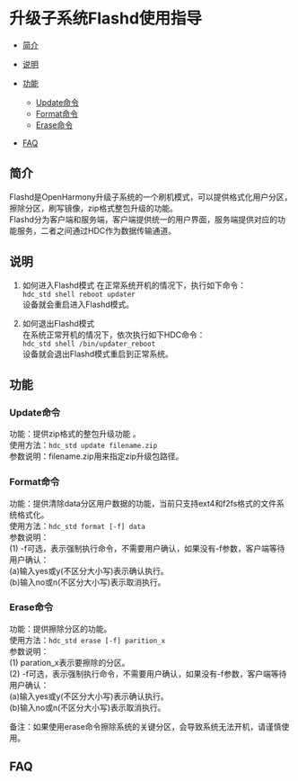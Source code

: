 # 升级子系统Flashd使用指导<a name="ZH-CN_TOPIC_0000001148614629"></a>

-   [简介](#section184mcpsimp)
-   [说明](#section198mcpsimp)
-   [功能](#section218mcpsimp)
	-   [Update命令](#section220mcpsimp)
	-   [Format命令](#section220mcpsimp)
	-   [Erase命令](#section220mcpsimp)

-   [FAQ](#section247mcpsimp)

## 简介<a name="section184mcpsimp"></a>

Flashd是OpenHarmony升级子系统的一个刷机模式，可以提供格式化用户分区，擦除分区，刷写镜像，zip格式整包升级的功能。  
Flashd分为客户端和服务端，客户端提供统一的用户界面，服务端提供对应的功能服务，二者之间通过HDC作为数据传输通道。  


## 说明<a name="section198mcpsimp"></a>

1. 如何进入Flashd模式
在正常系统开机的情况下，执行如下命令：  
    `hdc_std shell reboot updater  `  
设备就会重启进入Flashd模式。  

2. 如何退出Flashd模式  
在系统正常开机的情况下，依次执行如下HDC命令：  
	`hdc_std shell /bin/updater_reboot  `  
设备就会退出Flashd模式重启到正常系统。  

## 功能<a name="section218mcpsimp"></a>
### Update命令<a name="section220mcpsimp"></a>
功能：提供zip格式的整包升级功能 。  
使用方法：`hdc_std update filename.zip  `  
参数说明：filename.zip用来指定zip升级包路径。  

### Format命令<a name="section220mcpsimp"></a>
功能：提供清除data分区用户数据的功能，当前只支持ext4和f2fs格式的文件系统格式化。  
使用方法：`hdc_std format [-f] data`  
参数说明：  
	(1) -f可选，表示强制执行命令，不需要用户确认，如果没有-f参数，客户端等待用户确认：  
		(a)输入yes或y(不区分大小写)表示确认执行。  
		(b)输入no或n(不区分大小写)表示取消执行。  

### Erase命令<a name="section220mcpsimp"></a>
功能：提供擦除分区的功能。  
使用方法：`hdc_std erase [-f] parition_x  `  
参数说明：  
	(1) paration_x表示要擦除的分区。  
	(2) -f可选，表示强制执行命令，不需要用户确认，如果没有-f参数，客户端等待用户确认：  
		(a)输入yes或y(不区分大小写)表示确认执行。  
		(b)输入no或n(不区分大小写)表示取消执行。  

备注：如果使用erase命令擦除系统的关键分区，会导致系统无法开机，请谨慎使用。  

## FAQ<a name="section218mcpsimp"></a>
